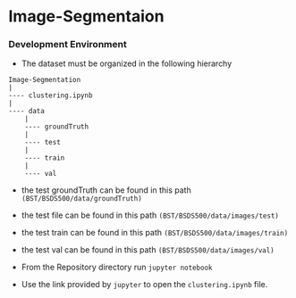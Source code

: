 # Image-Segmentaion

### Development Environment
* The dataset must be organized in the following hierarchy

```
Image-Segmentation
|
---- clustering.ipynb
|
---- data
    |
    ---- groundTruth
    |
    ---- test
    |
    ---- train
    |
    ---- val
```

* the test groundTruth can be found in this path ```(BST/BSDS500/data/groundTruth)```
* the test file can be found in this path ```(BST/BSDS500/data/images/test)```
* the test train can be found in this path ```(BST/BSDS500/data/images/train)```
* the test val can be found in this path ```(BST/BSDS500/data/images/val)```

* From the Repository directory run ```jupyter notebook```
* Use the link provided by ```jupyter``` to open the ```clustering.ipynb``` file.

